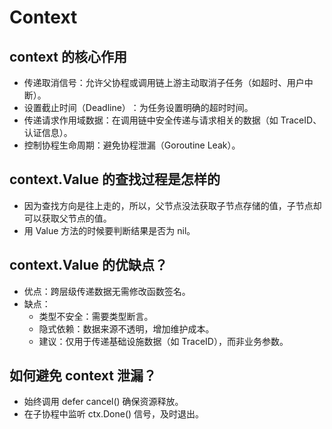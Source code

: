 # Context

## context 的核心作用
- ​传递取消信号：允许父协程或调用链上游主动取消子任务（如超时、用户中断）。
- ​设置截止时间（Deadline）​：为任务设置明确的超时时间。
- ​传递请求作用域数据：在调用链中安全传递与请求相关的数据（如 TraceID、认证信息）。
- ​控制协程生命周期：避免协程泄漏（Goroutine Leak）。

## context.Value 的查找过程是怎样的
- 因为查找方向是往上走的，所以，父节点没法获取子节点存储的值，子节点却可以获取父节点的值。
- 用 Value 方法的时候要判断结果是否为 nil。

## context.Value 的优缺点？
- ​优点：跨层级传递数据无需修改函数签名。
- ​缺点：
    - ​类型不安全：需要类型断言。
    - ​隐式依赖：数据来源不透明，增加维护成本。
    - ​建议：仅用于传递基础设施数据（如 TraceID），而非业务参数。
## 如何避免 context 泄漏？
- 始终调用 defer cancel() 确保资源释放。
- 在子协程中监听 ctx.Done() 信号，及时退出。